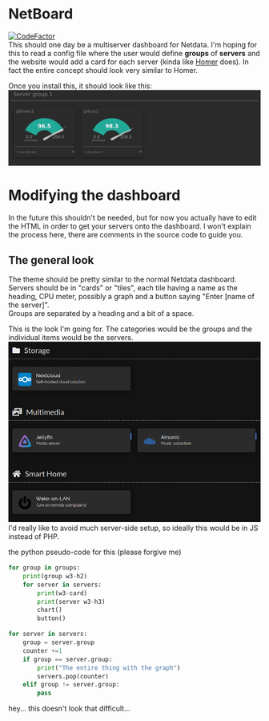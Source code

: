 # NetBoard
[![CodeFactor](https://www.codefactor.io/repository/github/satcom886/netboard/badge)](https://www.codefactor.io/repository/github/satcom886/netboard)  
This should one day be a multiserver dashboard for Netdata. I'm hoping for this to read a config file where the user would define **groups** of **servers** and the website would add a card for each server (kinda like [Homer](https://github.com/bastienwirtz/homer) does). In fact the entire concept should look very similar to Homer.  

Once you install this, it should look like this:  
![Screenshot](screenshot.png)

# Modifying the dashboard
In the future this shouldn't be needed, but for now you actually have to edit the HTML in order to get your servers onto the dashboard. I won't explain the process here, there are comments in the source code to guide you.

## The general look
The theme should be pretty similar to the normal Netdata dashboard.  
Servers should be in "cards" or "tiles", each tile having a name as the heading, CPU meter, possibly a graph and a button saying "Enter [name of the server]".  
Groups are separated by a heading and a bit of a space.  

This is the look I'm going for. The categories would be the groups and the individual items would be the servers.  
![Homer (inspiration)](inspiration.png)  
I'd really like to avoid much server-side setup, so ideally this would be in JS instead of PHP.  

the python pseudo-code for this (please forgive me)
```python
for group in groups:
    print(group w3-h2)
    for server in servers:
        print(w3-card)
        print(server w3-h3)
        chart()
        button()
```

```python
for server in servers:
    group = server.group
    counter +=1
    if group == server.group:
        print("The entire thing with the graph")
        servers.pop(counter)
    elif group != server.group:
        pass
```
hey... this doesn't look that difficult...